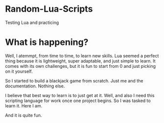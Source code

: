 # Random-Lua-Scripts
Testing Lua and practicing


# What is happening?

Well, I atemmpt, from time to time, to learn new skills. Lua seemed a perfect thing because it is lightweight, super adaptable, and just simple to learn. It comes with its own challenges, but it is fun to  start from 0 and just picking on it yourself. 

So I started to build a blackjack game from scratch. Just me and the documentation. Nothing else. 

I believe that best way to learn is to just get at it. Well, and also I need this scripting language for work once one project begins. So I was tasked to learn it. Here I am. 

And it is quite fun. 

